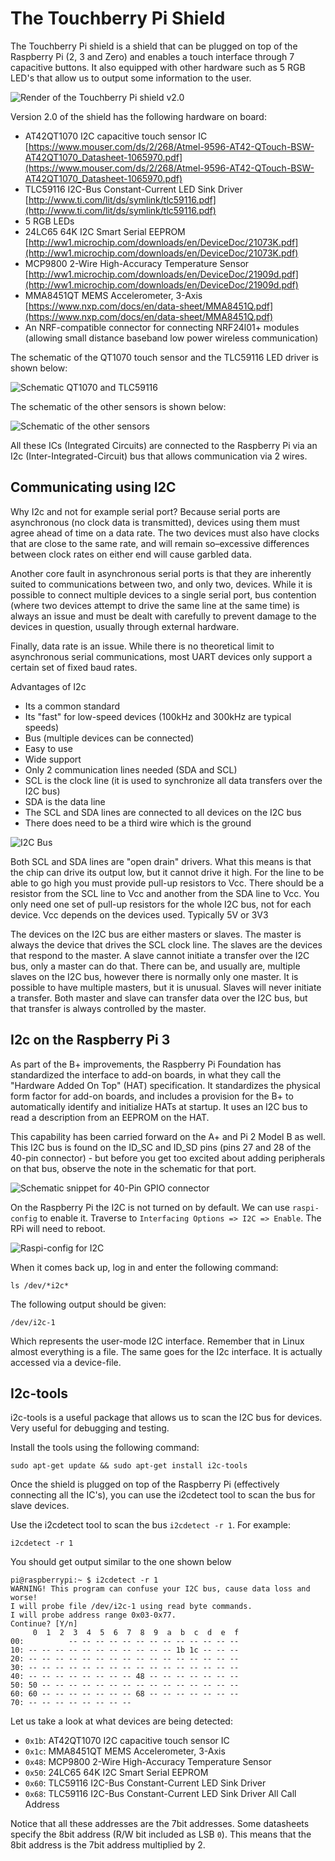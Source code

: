 # The Touchberry Pi Shield

The Touchberry Pi shield is a shield that can be plugged on top of the Raspberry Pi (2, 3 and Zero) and enables a touch interface through 7 capacitive buttons. It also equipped with other hardware such as 5 RGB LED's that allow us to output some information to the user.

![Render of the Touchberry Pi shield v2.0](img/perspective.png)

Version 2.0 of the shield has the following hardware on board:
* AT42QT1070 I2C capacitive touch sensor IC [https://www.mouser.com/ds/2/268/Atmel-9596-AT42-QTouch-BSW-AT42QT1070_Datasheet-1065970.pdf](https://www.mouser.com/ds/2/268/Atmel-9596-AT42-QTouch-BSW-AT42QT1070_Datasheet-1065970.pdf)
* TLC59116 I2C-Bus Constant-Current LED Sink Driver [http://www.ti.com/lit/ds/symlink/tlc59116.pdf](http://www.ti.com/lit/ds/symlink/tlc59116.pdf)
* 5 RGB LEDs
* 24LC65 64K I2C Smart Serial EEPROM [http://ww1.microchip.com/downloads/en/DeviceDoc/21073K.pdf](http://ww1.microchip.com/downloads/en/DeviceDoc/21073K.pdf)
* MCP9800 2-Wire High-Accuracy Temperature Sensor [http://ww1.microchip.com/downloads/en/DeviceDoc/21909d.pdf](http://ww1.microchip.com/downloads/en/DeviceDoc/21909d.pdf)
* MMA8451QT MEMS Accelerometer, 3-Axis [https://www.nxp.com/docs/en/data-sheet/MMA8451Q.pdf](https://www.nxp.com/docs/en/data-sheet/MMA8451Q.pdf)
* An NRF-compatible connector for connecting NRF24l01+ modules (allowing small distance baseband low power wireless communication)

The schematic of the QT1070 touch sensor and the TLC59116 LED driver is shown below:

![Schematic QT1070 and TLC59116](img/schematic_qt_tlc.png)

The schematic of the other sensors is shown below:

![Schematic of the other sensors](img/schematic_sensors.png)

All these ICs (Integrated Circuits) are connected to the Raspberry Pi via an I2c (Inter-Integrated-Circuit) bus that allows communication via 2 wires.

## Communicating using I2C

Why I2c and not for example serial port? Because serial ports are asynchronous (no clock data is transmitted), devices using them must agree ahead of time on a data rate. The two devices must also have clocks that are close to the same rate, and will remain so–excessive differences between clock rates on either end will cause garbled data.

Another core fault in asynchronous serial ports is that they are inherently suited to communications between two, and only two, devices. While it is possible to connect multiple devices to a single serial port, bus contention (where two devices attempt to drive the same line at the same time) is always an issue and must be dealt with carefully to prevent damage to the devices in question, usually through external hardware.

Finally, data rate is an issue. While there is no theoretical limit to asynchronous serial communications, most UART devices only support a certain set of fixed baud rates.

Advantages of I2c
* Its a common standard
* Its "fast" for low-speed devices (100kHz and 300kHz are typical speeds)
* Bus (multiple devices can be connected)
* Easy to use
* Wide support
* Only 2 communication lines needed (SDA and SCL)
 * SCL is the clock line (it is used to synchronize all data transfers over the I2C bus)
 * SDA is the data line
* The SCL and SDA lines are connected to all devices on the I2C bus
* There does need to be a third wire which is the ground

![I2C Bus](img/bus.gif)

Both SCL and SDA lines are "open drain" drivers. What this means is that the chip can drive its output low, but it cannot drive it high. For the line to be able to go high you must provide pull-up resistors to Vcc. There should be a resistor from the SCL line to Vcc and another from the SDA line to Vcc. You only need one set of pull-up resistors for the whole I2C bus, not for each device. Vcc depends on the devices used. Typically 5V or 3V3

The devices on the I2C bus are either masters or slaves. The master is always the device that drives the SCL clock line. The slaves are the devices that respond to the master. A slave cannot initiate a transfer over the I2C bus, only a master can do that. There can be, and usually are, multiple slaves on the I2C bus, however there is normally only one master. It is possible to have multiple masters, but it is unusual. Slaves will never initiate a transfer. Both master and slave can transfer data over the I2C bus, but that transfer is always controlled by the master.

## I2c on the Raspberry Pi 3

As part of the B+ improvements, the Raspberry Pi Foundation has standardized the interface to add-on boards, in what they call the "Hardware Added On Top" (HAT) specification. It standardizes the physical form factor for add-on boards, and includes a provision for the B+ to automatically identify and initialize HATs at startup. It uses an I2C bus to read a description from an EEPROM on the HAT.

This capability has been carried forward on the A+ and Pi 2 Model B as well. This I2C bus is found on the ID_SC and ID_SD pins (pins 27 and 28 of the 40-pin connector) - but before you get too excited about adding peripherals on that bus, observe the note in the schematic for that port.

![Schematic snippet for 40-Pin GPIO connector [^1]](img/bplus-gpio.png)

[^1]: Source https://learn.sparkfun.com/tutorials/raspberry-pi-spi-and-i2c-tutorial

On the Raspberry Pi the I2C is not turned on by default. We can use `raspi-config` to enable it. Traverse to `Interfacing Options => I2C => Enable`. The RPi will need to reboot.

![Raspi-config for I2C](img/enabling_i2c.png)

When it comes back up, log in and enter the following command:

```shell
ls /dev/*i2c*
```

The following output should be given:

```shell
/dev/i2c-1
```

Which represents the user-mode I2C interface. Remember that in Linux almost everything is a file. The same goes for the I2c interface. It is actually accessed via a device-file.

## I2c-tools

i2c-tools is a useful package that allows us to scan the I2C bus for devices. Very useful for debugging and testing.

Install the tools using the following command:

```shell
sudo apt-get update && sudo apt-get install i2c-tools
```

Once the shield is plugged on top of the Raspberry Pi (effectively connecting all the IC's), you can use the i2cdetect tool to scan the bus for slave devices.

Use the i2cdetect tool to scan the bus `i2cdetect -r 1`. For example:

```shell
i2cdetect -r 1
```
You should get output similar to the one shown below

```text
pi@raspberrypi:~ $ i2cdetect -r 1
WARNING! This program can confuse your I2C bus, cause data loss and worse!
I will probe file /dev/i2c-1 using read byte commands.
I will probe address range 0x03-0x77.
Continue? [Y/n]
     0  1  2  3  4  5  6  7  8  9  a  b  c  d  e  f
00:          -- -- -- -- -- -- -- -- -- -- -- -- --
10: -- -- -- -- -- -- -- -- -- -- -- 1b 1c -- -- --
20: -- -- -- -- -- -- -- -- -- -- -- -- -- -- -- --
30: -- -- -- -- -- -- -- -- -- -- -- -- -- -- -- --
40: -- -- -- -- -- -- -- -- 48 -- -- -- -- -- -- --
50: 50 -- -- -- -- -- -- -- -- -- -- -- -- -- -- --
60: 60 -- -- -- -- -- -- -- 68 -- -- -- -- -- -- --
70: -- -- -- -- -- -- -- --
```

Let us take a look at what devices are being detected:
* `0x1b`: AT42QT1070 I2C capacitive touch sensor IC
* `0x1c`: MMA8451QT MEMS Accelerometer, 3-Axis
* `0x48`: MCP9800 2-Wire High-Accuracy Temperature Sensor
* `0x50`: 24LC65 64K I2C Smart Serial EEPROM
* `0x60`: TLC59116 I2C-Bus Constant-Current LED Sink Driver
* `0x68`: TLC59116 I2C-Bus Constant-Current LED Sink Driver All Call Address

Notice that all these addresses are the 7bit addresses. Some datasheets specify the 8bit address (R/W bit included as LSB `0`). This means that the 8bit address is the 7bit address multiplied by 2.
